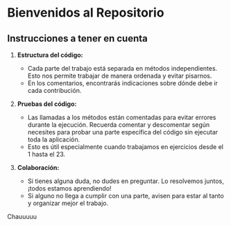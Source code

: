 # Bienvenidos al Repositorio

## Instrucciones a tener en cuenta

1. **Estructura del código:**
   - Cada parte del trabajo está separada en métodos independientes. Esto nos permite trabajar de manera ordenada y evitar pisarnos.
   - En los comentarios, encontrarás indicaciones sobre dónde debe ir cada contribución.

2. **Pruebas del código:**
   - Las llamadas a los métodos están comentadas para evitar errores durante la ejecución. Recuerda comentar y descomentar según necesites para probar una parte específica del código sin ejecutar toda la aplicación.
   - Esto es útil especialmente cuando trabajamos en ejercicios desde el 1 hasta el 23.

3. **Colaboración:**
   - Si tienes alguna duda, no dudes en preguntar. Lo resolvemos juntos, ¡todos estamos aprendiendo!
   - Si alguno no llega a cumplir con una parte, avisen para estar al tanto y organizar mejor el trabajo.

Chauuuuu
